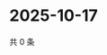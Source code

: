 # 2025-10-17

共 0 条

<!-- BEGIN ZHIHUVIDEO -->
<!-- 最后更新时间 Fri Oct 17 2025 06:08:47 GMT+0800 (China Standard Time) -->

<!-- END ZHIHUVIDEO -->
